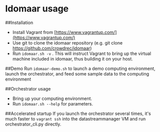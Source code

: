 Idomaar usage
===================

##Installation
* Install Vagrant from [https://www.vagrantup.com/](https://www.vagrantup.com/)
* Use git to clone the idomaar repository (e.g. git clone https://github.com/crowdrec/idomaar)
* Run `idomaar.sh -v` . This will instruct Vagrant to bring up the virtual machine included in idomaar, thus building it on your host.

##Demo
Run `idomaar-demo.sh` to launch a demo computing environment, launch the orchestrator, and feed some sample data to the computing environment

##Orchestrator usage
* Bring up your computing environment.
* Run `idomaar.sh --help` for parameters.

##Accelerated startup
If you launch the orchestrator several times, it's much faster to `vagrant ssh` into the datastreammanager VM and run orchestrator_cli.py directly.


